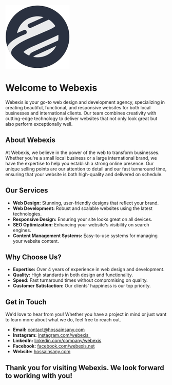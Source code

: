 <img src="./public/logo.png" alt="Webexis Logo" width="200" height="auto">

# Welcome to Webexis

Webexis is your go-to web design and development agency, specializing in creating beautiful, functional, and responsive websites for both local businesses and international clients. Our team combines creativity with cutting-edge technology to deliver websites that not only look great but also perform exceptionally well.

## About Webexis

At Webexis, we believe in the power of the web to transform businesses. Whether you're a small local business or a large international brand, we have the expertise to help you establish a strong online presence. Our unique selling points are our attention to detail and our fast turnaround time, ensuring that your website is both high-quality and delivered on schedule.

## Our Services

-   **Web Design:** Stunning, user-friendly designs that reflect your brand.
-   **Web Development:** Robust and scalable websites using the latest technologies.
-   **Responsive Design:** Ensuring your site looks great on all devices.
-   **SEO Optimization:** Enhancing your website's visibility on search engines.
-   **Content Management Systems:** Easy-to-use systems for managing your website content.

## Why Choose Us?

-   **Expertise:** Over 4 years of experience in web design and development.
-   **Quality:** High standards in both design and functionality.
-   **Speed:** Fast turnaround times without compromising on quality.
-   **Customer Satisfaction:** Our clients' happiness is our top priority.

## Get in Touch

We'd love to hear from you! Whether you have a project in mind or just want to learn more about what we do, feel free to reach out.

-   **Email:** [contact@hossainsany.com](mailto:info@webexis.net)
-   **Instagram:** [instagram.com/webexis\_](https://www.instagram.com/webexis_/)
-   **LinkedIn:** [linkedin.com/company/webexis](https://www.linkedin.com/company/webexis)
-   **Facebook:** [facebook.com/webexis.net](https://www.facebook.com/webexis.net)
-   **Website:** [hossainsany.com](https://webexis.net)

## Thank you for visiting Webexis. We look forward to working with you!
